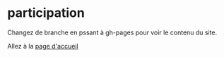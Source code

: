 participation
=============

Changez de branche en pssant à gh-pages pour voir le contenu du site.

Allez à la [page d'accueil](http://elections-nantes.github.io/participation/)
